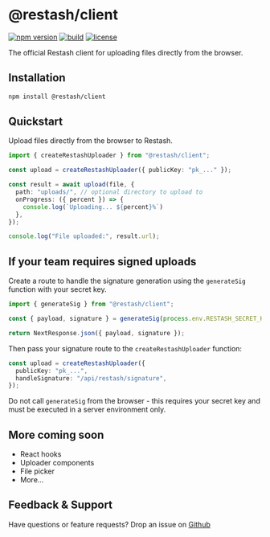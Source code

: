 # @restash/client

[![npm version](https://img.shields.io/npm/v/@restash/client.svg?style=flat&color=blue)](https://www.npmjs.com/package/@restash/client)
[![build](https://img.shields.io/github/actions/workflow/status/restashio/restash-client/ci.yml?branch=main&label=build)](https://github.com/restashio/restash-client/actions)
[![license](https://img.shields.io/npm/l/@restash/client)](./LICENSE)

The official Restash client for uploading files directly from the browser.

## Installation

```bash
npm install @restash/client
````

## Quickstart

Upload files directly from the browser to Restash.

```typescript
import { createRestashUploader } from "@restash/client";

const upload = createRestashUploader({ publicKey: "pk_..." });

const result = await upload(file, {
  path: "uploads/", // optional directory to upload to
  onProgress: ({ percent }) => {
    console.log(`Uploading... ${percent}%`)
  },
});

console.log("File uploaded:", result.url);
```

## If your team requires signed uploads

Create a route to handle the signature generation using the `generateSig` function with your secret key.

```typescript
import { generateSig } from "@restash/client";

const { payload, signature } = generateSig(process.env.RESTASH_SECRET_KEY!);

return NextResponse.json({ payload, signature });
```

Then pass your signature route to the `createRestashUploader` function:

```typescript
const upload = createRestashUploader({
  publicKey: "pk_...",
  handleSignature: "/api/restash/signature",
});
```

Do not call `generateSig` from the browser - this requires your secret key and must be executed in a server
environment only.

## More coming soon

- React hooks
- Uploader components
- File picker
- More...

## Feedback & Support

Have questions or feature requests?
Drop an issue on [Github](https://github.com/restashio/restash-client/issues)